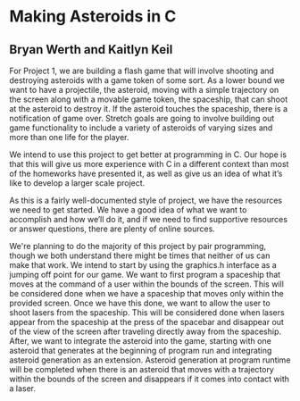 # Making Asteroids in C

## Bryan Werth and Kaitlyn Keil

For Project 1, we are building a flash game that will involve shooting and destroying asteroids with a game token of some sort. As a lower bound we want to have a projectile, the asteroid, moving with a simple trajectory on the screen along with a movable game token, the spaceship, that can shoot at the asteroid to destroy it. If the asteroid touches the spaceship, there is a notification of game over. Stretch goals are going to involve building out game functionality to include a variety of asteroids of varying sizes and more than one life for the player.

We intend to use this project to get better at programming in C. Our hope is that this will give us more experience with C in a different context than most of the homeworks have presented it, as well as give us an idea of what it’s like to develop a larger scale project.

As this is a fairly well-documented style of project, we have the resources we need to get started. We have a good idea of what we want to accomplish and how we’ll do it, and if we need to find supportive resources or answer questions, there are plenty of online sources.

We're planning to do the majority of this project by pair programming, though we both understand there might be times that neither of us can make that work. We intend to start by using the graphics.h interface as a jumping off point for our game. We want to first program a spaceship that moves at the command of a user within the bounds of the screen. This will be considered done when we have a spaceship that moves only within the provided screen. Once we have this done, we want to allow the user to shoot lasers from the spaceship. This will be considered done when lasers appear from the spaceship at the press of the spacebar and disappear out of the view of the screen after traveling directly away from the spaceship. After, we want to integrate the asteroid into the game, starting with one asteroid that generates at the beginning of program run and integrating asteroid generation as an extension. Asteroid generation at program runtime will be completed when there is an asteroid that moves with a trajectory within the bounds of the screen and disappears if it comes into contact with a laser.
